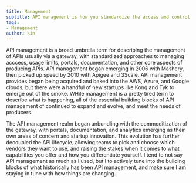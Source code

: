 ```yaml
---
title: Management
subtitle: API management is how you standardize the access and control over your digital resources and capabilities.
tags:
- Management
author: kin
---
```

API management is a broad umbrella term for describing the management of APIs usually via a gateway, with standardized approaches to managing acccess, usage limits, portals, documentation, and other core aspects of producing APIs. API management began emerging in 2006 with Mashery, then picked up speed by 2010 with Apigee and 3Scale. API management provides began being acquired and baked into the AWS, Azure, and Google clouds, but there were a handful of new startups like Kong and Tyk to emerge out of the smoke. WHile management is a pretty tired term to describe what is happening, all of the essential building blocks of API management of continued to expand and evolve, and meet the needs of producers.

The API management realm began unbundling with the commoditization of the gateway, with portals, documentation, and analytics emerging as their own areas of concern and startup innovation. This evolution has further decoupled the API lifecycle, allowing teams to pick and choose which vendors they want to use, and raising the stakes when it comes to what capabilities you offer and how you differentiate yourself. I tend to not say API management as much as I used, but I to actively tune into the building blocks of what historically has been API management, and make sure I am staying in tune with how things are changing.



